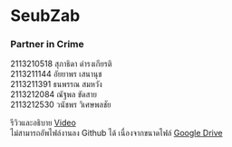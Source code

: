 # SeubZab
### Partner in Crime<br>
2113210518 สุภาธิดา ดำรงเกียรติ<br>
2113211144 อัยยาพร เสนานุช<br>
2113211391 ธนพรรณ สมหวัง<br>
2113212084 ณัฐพล ขัดสาย<br>
2113212530 วนัชพร วิเศษพลชัย<br>

 รีวิวและอธิบาย 
 [Video](https://gaganpreetkaurkalsi.netlify.app/) <br>
ไม่สามารถอัพไฟล์งานลง Github ได้ เนื่องจากขนาดไฟล์
[Google Drive](https://drive.google.com/drive/folders/129mf84rEUix-C5tpFG55a4iMGhYR1PRo?usp=sharing)

